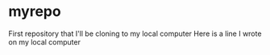 # myrepo
First repository that I'll be cloning to my local computer
Here is a line I wrote on my local computer
